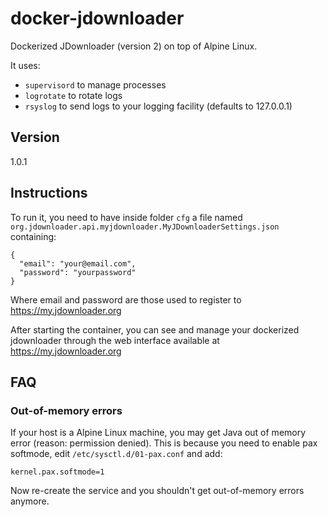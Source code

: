 # docker-jdownloader

Dockerized JDownloader (version 2) on top of Alpine Linux.

It uses:

* `supervisord` to manage processes
* `logrotate` to rotate logs
* `rsyslog` to send logs to your logging facility (defaults to 127.0.0.1)

## Version

1.0.1

## Instructions

To run it, you need to have inside folder `cfg` a file named
`org.jdownloader.api.myjdownloader.MyJDownloaderSettings.json` containing:

```
{
  "email": "your@email.com",
  "password": "yourpassword"
}
```

Where email and password are those used to register to
https://my.jdownloader.org

After starting the container, you can see and manage your dockerized jdownloader
through the web interface available at https://my.jdownloader.org

## FAQ

### Out-of-memory errors

If your host is a Alpine Linux machine, you may get Java out of memory error
(reason: permission denied). This is because you need to enable pax softmode,
edit `/etc/sysctl.d/01-pax.conf` and add:

```
kernel.pax.softmode=1
```

Now re-create the service and you shouldn't get out-of-memory errors anymore.
